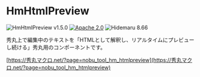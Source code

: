 # HmHtmlPreview

![HmHtmlPreview v1.5.0](https://img.shields.io/badge/HmCustomLivePreview-v1.5.0-6479ff.svg)
[![Apache 2.0](https://img.shields.io/badge/license-Apache_2.0-blue.svg?style=flat)](LICENSE)
![Hidemaru 8.66](https://img.shields.io/badge/Hidemaru-v8.66-6479ff.svg)

秀丸上で編集中のテキストを「HTMLとして解釈し、リアルタイムにプレビューし続ける」秀丸用のコンポーネントです。

[https://秀丸マクロ.net/?page=nobu_tool_hm_htmlpreview](https://秀丸マクロ.net/?page=nobu_tool_hm_htmlpreview)


